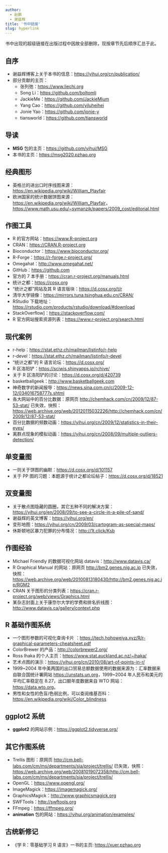 ```yaml
---
author: 
  - 赵鹏
  - 谢益辉
title: '书中链接'
slug: hyperlink
---
```


书中出现的超级链接在出版过程中因故全部删除，现按章节先后顺序汇总于此。

## 自序

- 谢益辉博客上关于本书的信息：<https://yihui.org/cn/publication/>
- 部分贡献的主页：
  - 张列弛：<https://www.liechi.org>
  - Song Li：<https://github.com/boltomli>
  - JackieMe：<https://github.com/JackieMium>
  - Yang Cao：<https://github.com/yiluheihei>
  - Jonie Yao：<https://github.com/jonie-y>
  - tiansworld：<https://github.com/tiansworld>

## 导读

- **MSG** 包的主页：<https://github.com/yihui/MSG>
- 本书的主页：<https://msg2020.pzhao.org>

## 经典图形

- 英格兰的进出口时序线图来源： <https://en.wikipedia.org/wiki/William_Playfair>
- 欧洲国家的统计数据饼图来源：<https://en.wikipedia.org/wiki/William_Playfair>，<https://www.math.usu.edu/~symanzik/papers/2009_cost/editorial.html>

## 作图工具

- R 的官方网站：<https://www.R-project.org>
- CRAN：<https://CRAN.R-project.org>
- Bioconductor：<https://www.bioconductor.org/>
- R-Forge：<https://r-forge.r-project.org/>
- Omegahat：<http://www.omegahat.net/>
- GitHub：<https://github.com>
- 官方的 7 本手册：<https://cran.r-project.org/manuals.html>
- 统计之都：<https://cosx.org>
- “统计之都”网站及其 R 语言版块：<https://d.cosx.org/t/r>
- 清华大学镜像：<https://mirrors.tuna.tsinghua.edu.cn/CRAN/>
- RStudio 下载地址：<https://rstudio.com/products/rstudio/download/#download>
- StackOverflow]：<https://stackoverflow.com/>
- R 官方网站搜索资源列表：<https://www.r-project.org/search.html>

## 现代案例

- r-help：<https://stat.ethz.ch/mailman/listinfo/r-help>
- r-devel：<https://stat.ethz.ch/mailman/listinfo/r-devel>
- “统计之都”的 R 语言论坛：<https://d.cosx.org/>
- R 区洛阳铲：<https://sciwis.shinyapps.io/rchive/>
- 关于 R 区洛阳铲的讨论：<https://d.cosx.org/d/420739>
- basketballgeek：<http://www.basketballgeek.com>
- 神奇数字的新闻报导：<https://news.sina.com.cn/c/2009-12-12/034016758777s.shtml>
- 各大网站中的百分比数据：原网页 <http://chemhack.com/cn/2009/12/87-53-stat/> 已失效，快照：<https://web.archive.org/web/20120115032226/http://chemhack.com/cn/2009/12/87-53-stat/>
- 百分比数据的频数动画：<https://yihui.org/cn/2009/12/statistics-in-their-eyes/>
- 离群点现象的模拟动画：<https://yihui.org/cn/2008/09/multiple-outliers-detection/>

## 单变量图

- 一则关于饼图的幽默：<https://d.cosx.org/d/101157>
- 关于 PP 图的习题：本题源于统计之都论坛帖子：<https://d.cosx.org/d/18521>

## 双变量图

- 关于散点图隐藏的圆圈，其它五种不同的解决方案：<https://yihui.org/en/2008/09/to-see-a-circle-in-a-pile-of-sand/>
- 谢益辉的英文博客：<https://yihui.org/en/>
- 变形地图：<https://yihui.org/cn/2009/03/cartogram-as-special-maps/>
- 休斯顿地区暴力犯罪的分布情况：<http://1t.click/Ksb>

## 作图经验

- Michael Friendly 的数据可视化网站 datavis：<http://www.datavis.ca/>
- R Graphical Manual 的网站：原网页 <http://bm2.genes.nig.ac.jp> 已失效，快照：<https://web.archive.org/web/20100813180430/http://bm2.genes.nig.ac.jp/RGM2>
- CRAN 关于图形的分类列表：<https://cran.r-project.org/web/views/Graphics.html>
- 某杂志封面上关于康奈尔大学的学费和排名折线图：<http://www.datavis.ca/gallery/context.php>

## R 基础作图系统

- 一个图形参数的可视化查询卡片 ：<https://tech.hohoweiya.xyz/R/r-graphical-parameters-cheatsheet.pdf>
- ColorBrewer 的产品：<http://colorbrewer2.org/>
- Ross Ihaka 的个人主页：<https://www.stat.auckland.ac.nz/~ihaka/>
- 艺术点图的演示：<https://yihui.org/cn/2010/08/art-of-points-in-r/>
- 1999\~2004 年中美两国的出口贸易总额数据使用的数据来源为：汇率数据来自联合国统计署网站 <https://unstats.un.org>，1999\~2004 年人民币和美元的平均汇率稳定在 8.27，出口额年度数据来自 WTO 网站：<https://data.wto.org>。
- 男性和女性的色盲/色弱比例，可以查阅维基百科：<https://en.wikipedia.org/wiki/Color_blindness>

## ggplot2 系统

- **ggplot2** 的网站示例：<https://ggplot2.tidyverse.org/>

## 其它作图系统

- Trellis 图形：原网页 <http://cm.bell-labs.com/cm/ms/departments/sia/project/trellis/> 已失效，快照：<https://web.archive.org/web/20081019072358/http://cm.bell-labs.com/cm/ms/departments/sia/project/trellis/>
- OpenGL：<https://www.opengl.org/>
- ImageMagick：<https://imagemagick.org/>
- GraphicsMagick：<http://www.graphicsmagick.org>
- SWFTools：<http://swftools.org>
- FFmpeg：<https://ffmpeg.org/>
- **animation** 包的网站：<https://yihui.org/animation/examples/>

## 古统新修记

- 《学 R：零基础学习 R 语言》一书的主页: <https://xuer.pzhao.org>
